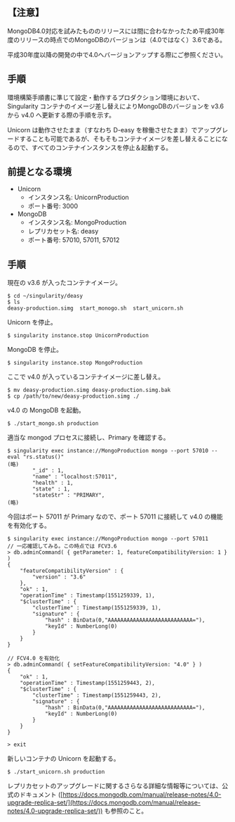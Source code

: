 ## 【注意】

MongoDB4.0対応を試みたもののリリースには間に合わなかったため平成30年度のリリースの時点でのMongoDBのバージョンは（4.0ではなく）3.6である。

平成30年度以降の開発の中で4.0へバージョンアップする際にご参照ください。

## 手順

環境構築手順書に準じて設定・動作するプロダクション環境において、Singularity コンテナのイメージ差し替えによりMongoDBのバージョンを v3.6 から v4.0 へ更新する際の手順を示す。

Unicorn は動作させたまま（すなわち D-easy を稼働させたまま）でアップグレードすることも可能であるが、そもそもコンテナイメージを差し替えることになるので、すべてのコンテナインスタンスを停止＆起動する。

## 前提となる環境

- Unicorn
    - インスタンス名: UnicornProduction
    - ポート番号: 3000
- MongoDB
    - インスタンス名: MongoProduction
    - レプリカセット名: deasy
    - ポート番号: 57010, 57011, 57012

## 手順

現在の v3.6 が入ったコンテナイメージ。 

    $ cd ~/singularity/deasy
    $ ls
    deasy-production.simg  start_monogo.sh  start_unicorn.sh

Unicorn を停止。

    $ singularity instance.stop UnicornProduction

MongoDB を停止。

    $ singularity instance.stop MongoProduction

ここで v4.0 が入っているコンテナイメージに差し替え。

    $ mv deasy-production.simg deasy-production.simg.bak
    $ cp /path/to/new/deasy-production.simg ./

v4.0 の MongoDB を起動。

    $ ./start_mongo.sh production

適当な mongod プロセスに接続し、Primary を確認する。

    $ singularity exec instance://MongoProduction mongo --port 57010 --eval "rs.status()"
    (略)
            "_id" : 1,
    	    "name" : "localhost:57011",
            "health" : 1,
            "state" : 1,
            "stateStr" : "PRIMARY",
    (略)

今回はポート 57011 が Primary なので、ポート 57011 に接続して v4.0 の機能を有効化する。

    $ singularity exec instance://MongoProduction mongo --port 57011
    // 一応確認してみる。この時点では FCV3.6
    > db.adminCommand( { getParameter: 1, featureCompatibilityVersion: 1 } )
    {
        "featureCompatibilityVersion" : {
    	    "version" : "3.6"
        },
        "ok" : 1,
        "operationTime" : Timestamp(1551259339, 1),
        "$clusterTime" : {
            "clusterTime" : Timestamp(1551259339, 1),
            "signature" : {
                "hash" : BinData(0,"AAAAAAAAAAAAAAAAAAAAAAAAAAA="),
                "keyId" : NumberLong(0)
            }
        }
    }
    
    // FCV4.0 を有効化
    > db.adminCommand( { setFeatureCompatibilityVersion: "4.0" } )
    {
        "ok" : 1,
        "operationTime" : Timestamp(1551259443, 2),
        "$clusterTime" : {
            "clusterTime" : Timestamp(1551259443, 2),
            "signature" : {
                "hash" : BinData(0,"AAAAAAAAAAAAAAAAAAAAAAAAAAA="),
                "keyId" : NumberLong(0)
            }
        }
    }
    
    > exit

新しいコンテナの Unicorn を起動する。

    $ ./start_unicorn.sh production

レプリカセットのアップグレードに関するさらなる詳細な情報等については、公式のドキュメント ([https://docs.mongodb.com/manual/release-notes/4.0-upgrade-replica-set/](https://docs.mongodb.com/manual/release-notes/4.0-upgrade-replica-set/)) も参照のこと。